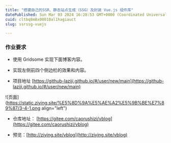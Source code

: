 ```yaml
---
title: "搭建自己的SSR、静态站点生成（SSG）及封装 Vue.js 组件库"
datePublished: Sun Mar 03 2024 16:28:53 GMT+0000 (Coordinated Universal Time)
cuid: cltbq8m8x00010al1hagiauct
slug: ssrssg-vuejs

---
```


### **作业要求**

* 使用 Gridsome 实现下面博客内容。
    
* 实现左侧前四个侧边栏的效果和内容。
    
* 项目地址 [https://github-laziji.github.io/#/user/new/main](https://github-laziji.github.io/#/user/new/main)
    

![页面](https://static.ziying.site/%E5%8D%9A%E5%AE%A2%E5%9B%BE%E7%89%87/3-4-1.png align="left")

* 仓库地址： [https://gitee.com/caorushizi/vblog](https://gitee.com/caorushizi/vblog)
    
* 预览：[http://ziying.site/vblog](http://ziying.site/vblog)